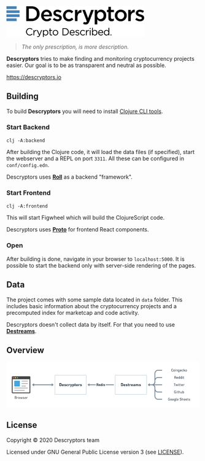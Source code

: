 <img height="80px" src="/resources/public/img/logo.svg">

>  _The only prescription, is more description._


__Descryptors__ tries to make finding and monitoring cryptocurrency projects easier. Our goal is to be as transparent and neutral as possible.

https://descryptors.io



## Building

To build __Descryptors__ you will need to install [Clojure CLI tools](https://clojure.org/guides/getting_started).


### Start Backend

```
clj -A:backend
```

After building the Clojure code, it will load the data files (if specified), start the webserver and a REPL on port `3311`. All these can be configured in `conf/config.edn`.

Descryptors uses [__Roll__](https://github.com/dimovich/roll) as a backend "framework".

### Start Frontend

```
clj -A:frontend
```

This will start Figwheel which will build the ClojureScript code.

Descryptors uses [__Proto__](https://github.com/descryptors/proto) for frontend React components.

### Open

After building is done, navigate in your browser to `localhost:5000`. It is possible to start the backend only with server-side rendering of the pages.


## Data

The project comes with some sample data located in `data` folder. This includes basic information about the cryptocurrency projects and a precomputed index for marketcap and code activity.

Descryptors doesn't collect data by itself. For that you need to use [__Destreams__](https://github.com/descryptors/destreams).


## Overview

<img src="/resources/overview.png">


## License

Copyright © 2020 Descryptors team

Licensed under GNU General Public License version 3 (see [LICENSE](LICENSE)).
